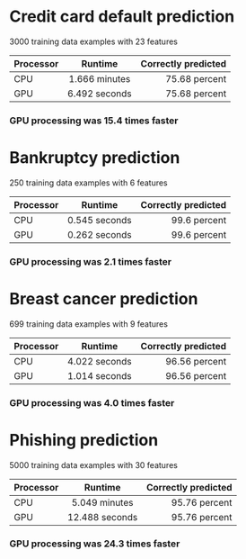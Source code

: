 # Credit card default prediction 

3000 training data examples with 23 features 

| Processor | Runtime | Correctly predicted | 
| ------------- |:----------------:| ---------------:|
| CPU | 1.666 minutes | 75.68 percent |
| GPU | 6.492 seconds | 75.68 percent |

### GPU processing was 15.4 times faster

# Bankruptcy prediction 

250 training data examples with 6 features 

| Processor | Runtime | Correctly predicted | 
| ------------- |:----------------:| ---------------:|
| CPU | 0.545 seconds | 99.6 percent |
| GPU | 0.262 seconds | 99.6 percent |

### GPU processing was 2.1 times faster

# Breast cancer prediction 

699 training data examples with 9 features 

| Processor | Runtime | Correctly predicted | 
| ------------- |:----------------:| ---------------:|
| CPU | 4.022 seconds | 96.56 percent |
| GPU | 1.014 seconds | 96.56 percent |

### GPU processing was 4.0 times faster

# Phishing prediction 

5000 training data examples with 30 features 

| Processor | Runtime | Correctly predicted | 
| ------------- |:----------------:| ---------------:|
| CPU | 5.049 minutes | 95.76 percent |
| GPU | 12.488 seconds | 95.76 percent |

### GPU processing was 24.3 times faster
